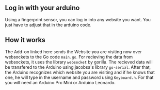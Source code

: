 ## Log in with your arduino
Using a fingerprint sensor, you can log in into any website you want. You just have to adjust that in the arduino code.

## How it works
The Add-on linked here sends the Website you are visiting now over websockets to the Go code ```main.go```.
For recieving the data from websockets, it uses the library ```websocket``` by gorilla.
The recieved data will be transfered to the Arduino using jacobsa's library ```go-serial```.
After that, the Arduino recognizes which website you are visiting and if he knows that one, he will type in the username and password using ```Keyboard.h```.
For that you will need an Arduino Pro Mini or Arduino Leonardo.

